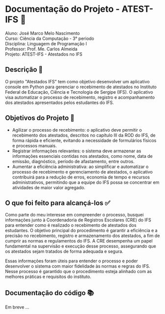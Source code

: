 # Documentação do Projeto - ATEST-IFS 📝

Aluno: José Marco Melo Nascimento  
Curso: Ciência da Computação - 3° periodo   
Disciplina: Linguagem de Programação I  
Professor: Prof. Me. Carlos Almeida  
Projeto: ATEST-IFS - Atestados no IFS

## Descrição 📄

O projeto "Atestados IFS" tem como objetivo desenvolver um aplicativo console em Python para gerenciar o recebimento de atestados no Instituto Federal de Educação, Ciência e Tecnologia de Sergipe (IFS). O aplicativo visa automatizar o processo de recebimento, registro e acompanhamento dos atestados apresentados pelos estudantes do IFS.

## Objetivos do Projeto 🎯

- Agilizar o processo de recebimento: o aplicativo deve permitir o recebimento dos atestados, descritos no capítulo III da ROD do IFS, de forma rápida e eficiente, evitando a necessidade de formulários físicos e processos manuais.
- Registrar informações relevantes: o sistema deve armazenar as informações essenciais contidas nos atestados, como nome, data de emissão, diagnóstico, período de afastamento, entre outros.
- Aumentar a eficiência administrativa: ao simplificar e automatizar o processo de recebimento e gerenciamento de atestados, o aplicativo contribuirá para a redução de erros, economia de tempo e recursos administrativos, permitindo que a equipe do IFS possa se concentrar em atividades de maior valor agregado.

## O que foi feito para alcançá-los ✅

Como parte do meu interesse em compreender o processo, busquei informações junto à Coordenadoria de Registros Escolares (CRE) do IFS para entender como é realizado o recebimento de atestados dos estudantes. O objetivo principal do procedimento é garantir a eficiência e a precisão no recebimento, registro e armazenamento dos atestados, a fim de cumprir as normas e regulamentos do IFS. A CRE desempenha um papel fundamental na supervisão e execução desse processo, assegurando que os atestados sejam tratados de forma adequada e segura.

Essas informações foram úteis para entender o processo e poder desenvolver o sistema com maior fidelidade às normas e regras do IFS. Nesse processo é garantido que o procedimento esteja alinhado com as melhores práticas e requisitos do instituto.

## Documentação do código 📚

Em breve ...
